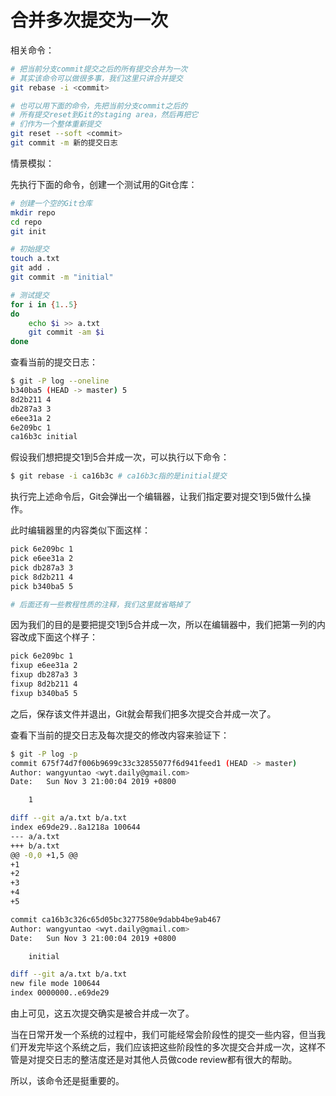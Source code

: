 # 合并多次提交为一次

相关命令：

```sh
# 把当前分支commit提交之后的所有提交合并为一次
# 其实该命令可以做很多事，我们这里只讲合并提交
git rebase -i <commit>

# 也可以用下面的命令，先把当前分支commit之后的
# 所有提交reset到Git的staging area，然后再把它
# 们作为一个整体重新提交
git reset --soft <commit>
git commit -m 新的提交日志
```

情景模拟：

先执行下面的命令，创建一个测试用的Git仓库：

```sh
# 创建一个空的Git仓库
mkdir repo
cd repo
git init

# 初始提交
touch a.txt
git add .
git commit -m "initial"

# 测试提交
for i in {1..5}
do
    echo $i >> a.txt
    git commit -am $i
done
```

查看当前的提交日志：

```sh
$ git -P log --oneline
b340ba5 (HEAD -> master) 5
8d2b211 4
db287a3 3
e6ee31a 2
6e209bc 1
ca16b3c initial
```

假设我们想把提交1到5合并成一次，可以执行以下命令：

```sh
$ git rebase -i ca16b3c # ca16b3c指的是initial提交
```

执行完上述命令后，Git会弹出一个编辑器，让我们指定要对提交1到5做什么操作。

此时编辑器里的内容类似下面这样：

```sh
pick 6e209bc 1
pick e6ee31a 2
pick db287a3 3
pick 8d2b211 4
pick b340ba5 5

# 后面还有一些教程性质的注释，我们这里就省略掉了
```

因为我们的目的是要把提交1到5合并成一次，所以在编辑器中，我们把第一列的内容改成下面这个样子：

```sh
pick 6e209bc 1
fixup e6ee31a 2
fixup db287a3 3
fixup 8d2b211 4
fixup b340ba5 5
```

之后，保存该文件并退出，Git就会帮我们把多次提交合并成一次了。

查看下当前的提交日志及每次提交的修改内容来验证下：

```sh
$ git -P log -p
commit 675f74d7f006b9699c33c32855077f6d941feed1 (HEAD -> master)
Author: wangyuntao <wyt.daily@gmail.com>
Date:   Sun Nov 3 21:00:04 2019 +0800

    1

diff --git a/a.txt b/a.txt
index e69de29..8a1218a 100644
--- a/a.txt
+++ b/a.txt
@@ -0,0 +1,5 @@
+1
+2
+3
+4
+5

commit ca16b3c326c65d05bc3277580e9dabb4be9ab467
Author: wangyuntao <wyt.daily@gmail.com>
Date:   Sun Nov 3 21:00:04 2019 +0800

    initial

diff --git a/a.txt b/a.txt
new file mode 100644
index 0000000..e69de29
```

由上可见，这五次提交确实是被合并成一次了。

当在日常开发一个系统的过程中，我们可能经常会阶段性的提交一些内容，但当我们开发完毕这个系统之后，我们应该把这些阶段性的多次提交合并成一次，这样不管是对提交日志的整洁度还是对其他人员做code review都有很大的帮助。

所以，该命令还是挺重要的。